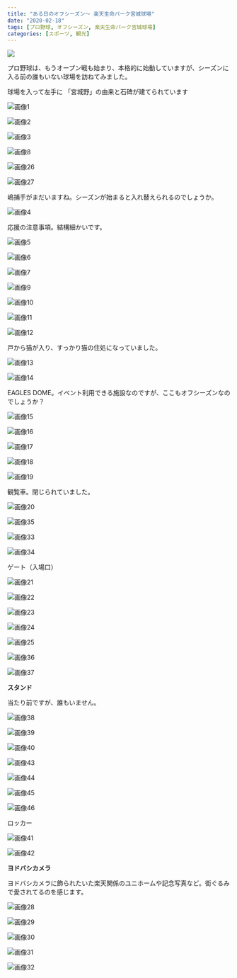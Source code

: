 ```yaml
---
title: "ある日のオフシーズン〜 楽天生命パーク宮城球場"
date: "2020-02-18"
tags: [プロ野球, オフシーズン, 楽天生命パーク宮城球場]
categories: [スポーツ, 観光]
---
```


![](https://assets.st-note.com/production/uploads/images/19494656/rectangle_large_type_2_370615e6097e371819abfee8c0fa8b23.jpeg?width=800)

プロ野球は、もうオープン戦も始まり、本格的に始動していますが、シーズンに入る前の誰もいない球場を訪ねてみました。

球場を入って左手に 「宮城野」の由来と石碑が建てられています

![画像1](/assets/n139b6a0cb1b1_picture_pc_1fdc87dd60594184cc0cd2cdf2ed1b9b.jpg)

![画像2](/assets/n139b6a0cb1b1_picture_pc_3bf830e07b130f013eb143e351a292fb.jpg)

![画像3](/assets/n139b6a0cb1b1_picture_pc_a097a26d7842478131f26ab628f6735e.jpg)

![画像8](/assets/n139b6a0cb1b1_picture_pc_8e6f6548999a5117c3dbe857f67fe777.jpg)

![画像26](/assets/n139b6a0cb1b1_picture_pc_8c01d2c5c0ea3524c63ba194312a3728.jpg)

![画像27](/assets/n139b6a0cb1b1_picture_pc_9a9fd59c320ac5f313524b5ed67ef41c.jpg)

嶋捕手がまだいますね。シーズンが始まると入れ替えられるのでしょうか。

![画像4](/assets/n139b6a0cb1b1_picture_pc_e16aa1379ca88565230adcf2fc37e337.jpg)

応援の注意事項。結構細かいです。

![画像5](/assets/n139b6a0cb1b1_picture_pc_46bc9d6087f05ddc9ae2e1c0bdb5f60d.jpg)

![画像6](/assets/n139b6a0cb1b1_picture_pc_cfcdaf48b7905d4c9665bd5675cd0c56.jpg)

![画像7](/assets/n139b6a0cb1b1_picture_pc_8142132c8fc559b8ee86c1ae91a8de2e.jpg)

![画像9](/assets/n139b6a0cb1b1_picture_pc_e342b3fc548110ee1246bfd570e26ab0.jpg)

![画像10](/assets/n139b6a0cb1b1_picture_pc_8825b27e5619a5423326f0ea7582d7cb.jpg)

![画像11](/assets/n139b6a0cb1b1_picture_pc_1e7372a3f64bfc614dbd9965b77530ef.jpg)

![画像12](/assets/n139b6a0cb1b1_picture_pc_875d196728fd0b16ff2d50df441fe4e8.jpg)

戸から猫が入り、すっかり猫の住処になっていました。

![画像13](/assets/n139b6a0cb1b1_picture_pc_851d855d49ef88ceb2e9769bf33aaeff.jpg)

![画像14](/assets/n139b6a0cb1b1_picture_pc_67d98101d668b09f195c3ba2fcb0914a.jpg)

EAGLES DOME。イベント利用できる施設なのですが、ここもオフシーズンなのでしょうか？

![画像15](/assets/n139b6a0cb1b1_picture_pc_7edbaba8c47b9dfe3465507344c69ae0.jpg)

![画像16](/assets/n139b6a0cb1b1_picture_pc_acc6392ed2b1715b2b4ec7f3264c49ce.jpg)

![画像17](/assets/n139b6a0cb1b1_picture_pc_88ef9cab6bf655e4cb600d35f25cf938.jpg)

![画像18](/assets/n139b6a0cb1b1_picture_pc_e8d7fa18e5a316bdee8e13485cf50f84.jpg)

![画像19](/assets/n139b6a0cb1b1_picture_pc_0de960c9ab004ce5fd7757e5845a4fcb.jpg)

観覧車。閉じられていました。

![画像20](/assets/n139b6a0cb1b1_picture_pc_a20e07a2192baf4c43001dea4b95ee1c.jpg)

![画像35](/assets/n139b6a0cb1b1_picture_pc_eb1ed59506f28fdf4af9d9d3a3e9fbef.jpg)

![画像33](/assets/n139b6a0cb1b1_picture_pc_fac4aa8968acc537592bc1b31ddf6f63.jpg)

![画像34](/assets/n139b6a0cb1b1_picture_pc_e22eb547da12f0859462dd4503ca7753.jpg)

ゲート（入場口）

![画像21](/assets/n139b6a0cb1b1_picture_pc_abbce6dbe10706d5f97fc1cfc6ea66dc.jpg)

![画像22](/assets/n139b6a0cb1b1_picture_pc_deecc0c6e3aec0ae4106f0e58797316e.jpg)

![画像23](/assets/n139b6a0cb1b1_picture_pc_eea4b2b124c90872d8d96ed72a2f4564.jpg)

![画像24](/assets/n139b6a0cb1b1_picture_pc_0359e57a7018460574f21ae4b7afd492.jpg)

![画像25](/assets/n139b6a0cb1b1_picture_pc_3b4bd90b8f685426a44f4616bc96e8d0.jpg)

![画像36](/assets/n139b6a0cb1b1_picture_pc_ef20f60418921f4b5a8d3facc3190c5e.jpg)

![画像37](/assets/n139b6a0cb1b1_picture_pc_09fb93d2652b13f97c70ab4780adab3c.jpg)

**スタンド**

当たり前ですが、誰もいません。

![画像38](/assets/n139b6a0cb1b1_picture_pc_4123abd92a6b202aae29a46efe495e45.jpg)

![画像39](/assets/n139b6a0cb1b1_picture_pc_140c6c2ecafb782ac63af2e1ae17f895.jpg)

![画像40](/assets/n139b6a0cb1b1_picture_pc_dc156362193d3b38e3f66fea0a07f1c4.jpg)

![画像43](/assets/n139b6a0cb1b1_picture_pc_c4819a7487185a51ad7746f8770a707e.jpg)

![画像44](/assets/n139b6a0cb1b1_picture_pc_7a62904a7bee1958686577b7e824e8a5.jpg)

![画像45](/assets/n139b6a0cb1b1_picture_pc_19be190ba9d148e2917db313ce0b3c99.jpg)

![画像46](/assets/n139b6a0cb1b1_picture_pc_f467da975f26067f54bf927a92327045.jpg)

ロッカー

![画像41](/assets/n139b6a0cb1b1_picture_pc_179c4efdb6f5a928374cea1743d202b3.jpg)

![画像42](/assets/n139b6a0cb1b1_picture_pc_4bda8c72ad94a5bb0ba5413897ea4564.jpg)

**ヨドバシカメラ**

ヨドバシカメラに飾られたいた楽天関係のユニホームや記念写真など。街ぐるみで愛されてるのを感じます。

![画像28](/assets/n139b6a0cb1b1_picture_pc_63695e0e8f6bc09aa3bc514584f9d6c5.jpg)

![画像29](/assets/n139b6a0cb1b1_picture_pc_ee7f4e1f2887d6a46e73b335fbdaf1e2.jpg)

![画像30](/assets/n139b6a0cb1b1_picture_pc_84e624a4dd25cf78020c53e6c4a623b1.jpg)

![画像31](/assets/n139b6a0cb1b1_picture_pc_65015dbfba6f858e849c04e99c286c8e.jpg)

![画像32](/assets/n139b6a0cb1b1_picture_pc_be9ec66e46e3aa960897ae7564b07112.jpg)
